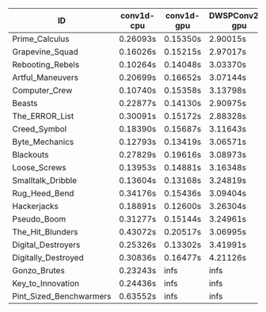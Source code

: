 |ID|conv1d-cpu|conv1d-gpu|DWSPConv2D-gpu|gemm-gpu|avg|
|-|-|-|-|-|-|
|Prime_Calculus|0.26093s|0.15350s|2.90015s|1.71740s|1.25800s|
|Grapevine_Squad|0.16026s|0.15215s|2.97017s|1.85047s|1.28326s|
|Rebooting_Rebels|0.10264s|0.14048s|3.03370s|1.87013s|1.28674s|
|Artful_Maneuvers|0.20699s|0.16652s|3.07144s|1.72301s|1.29199s|
|Computer_Crew|0.10740s|0.15358s|3.13798s|1.77395s|1.29323s|
|Beasts|0.22877s|0.14130s|2.90975s|1.91097s|1.29770s|
|The_ERROR_List|0.30091s|0.15172s|2.88328s|1.92473s|1.31516s|
|Creed_Symbol|0.18390s|0.15687s|3.11643s|1.81377s|1.31774s|
|Byte_Mechanics|0.12793s|0.13419s|3.06571s|1.94830s|1.31903s|
|Blackouts|0.27829s|0.19616s|3.08973s|1.79133s|1.33888s|
|Loose_Screws|0.13953s|0.14881s|3.16348s|1.93538s|1.34680s|
|Smalltalk_Dribble|0.13604s|0.13168s|3.24819s|1.94695s|1.36572s|
|Rug_Heed_Bend|0.34176s|0.15436s|3.09404s|1.98570s|1.39397s|
|Hackerjacks|0.18891s|0.12600s|3.26304s|2.06159s|1.40988s|
|Pseudo_Boom|0.31277s|0.15144s|3.24961s|2.10994s|1.45594s|
|The_Hit_Blunders|0.43072s|0.20517s|3.06995s|2.13847s|1.46108s|
|Digital_Destroyers|0.25326s|0.13302s|3.41991s|2.23032s|1.50913s|
|Digitally_Destroyed|0.30836s|0.16477s|4.21126s|2.49773s|1.79553s|
|Gonzo_Brutes|0.23243s|infs|infs|infs|infs|
|Key_to_Innovation|0.24436s|infs|infs|2.77965s|infs|
|Pint_Sized_Benchwarmers|0.63552s|infs|infs|4.49980s|infs|
